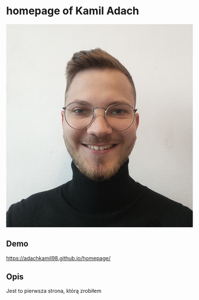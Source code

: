 # homepage of Kamil Adach
![Kamil Adach](https://github.com/adachkamil98/homepage/blob/main/images/IMG20220511135451.jpg)
## Demo
https://adachkamil98.github.io/homepage/
## Opis
Jest to pierwsza strona, którą zrobiłem
